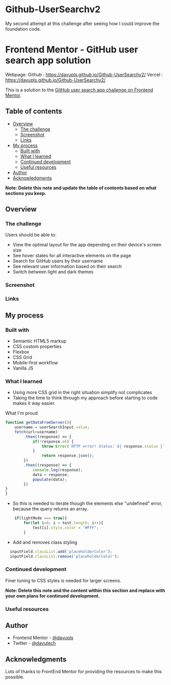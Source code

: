 # Github-UserSearchv2
 My second attempt at this challenge after seeing how I could improve the foundation code.

# Frontend Mentor - GitHub user search app solution

Webpage:
Github : https://davupls.github.io/Github-UserSearchv2/
Vercel : https://davupls.github.io/Github-UserSearchv2/

This is a solution to the [GitHub user search app challenge on Frontend Mentor](https://www.frontendmentor.io/challenges/github-user-search-app-Q09YOgaH6).

## Table of contents

- [Overview](#overview)
  - [The challenge](#the-challenge)
  - [Screenshot](#screenshot)
  - [Links](#links)
- [My process](#my-process)
  - [Built with](#built-with)
  - [What I learned](#what-i-learned)
  - [Continued development](#continued-development)
  - [Useful resources](#useful-resources)
- [Author](#author)
- [Acknowledgments](#acknowledgments)

**Note: Delete this note and update the table of contents based on what sections you keep.**

## Overview

### The challenge

Users should be able to:

- View the optimal layout for the app depending on their device's screen size
- See hover states for all interactive elements on the page
- Search for GitHub users by their username
- See relevant user information based on their search
- Switch between light and dark themes
<!-- - **Bonus**: Have the correct color scheme chosen for them based on their computer preferences. _Hint_: Research `prefers-color-scheme` in CSS. -->

### Screenshot

<!-- ![](./screenshot.jpg) -->



### Links

<!-- - Solution URL: [Add solution URL here](https://your-solution-url.com)
- Live Site URL: [Add live site URL here](https://your-live-site-url.com) -->

## My process

### Built with

- Semantic HTML5 markup
- CSS custom properties
- Flexbox
- CSS Grid
- Mobile-first workflow
- Vanilla JS


### What I learned

- Using more CSS grid in the right situation simplify not complicates
- Taking the time to think through my approach before starting to code makes it way easier.


What I'm proud

```js
function getDataFromServer(){
    username = userSearchInput.value;
    fetch(url+username)
        .then((response) => {
            if(!response.ok) {
                throw Error(`HTTP error! Status: ${ response.status }`);
            }
                return response.json();
        })
        .then((response) => {
            console.log(response);
            data = response;
            populate(data);
        })
}
}
```

- So this is needed to iterate though the elements else "undefined" error, because the query returns an array.
```js
    if(lightMode === true){
        for(let i=0; i < test.length; i++){
            test[i].style.color = "#FFF";
        }
```

- Add and removes class styling
```js
  inputField.classList.add('placeholderColor');
  inputField.classList.remove('placeholderColor');
```

### Continued development

Finer tuning to CSS styles is needed for larger screens.

**Note: Delete this note and the content within this section and replace with your own plans for continued development.**

### Useful resources


## Author

<!-- - Website - [Add your name here](https://www.your-site.com) -->
- Frontend Mentor - [@davupls](https://www.frontendmentor.io/profile/davupls)
- Twitter - [@davutech](https://www.twitter.com/davutech)


## Acknowledgments

Lots of thanks to FrontEnd Mentor for providing the resources to make this possible.
